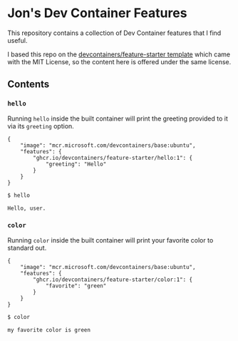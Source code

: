 # Jon's Dev Container Features

This repository contains a collection of Dev Container features that I find useful.

I based this repo on the [devcontainers/feature-starter template](https://github.com/devcontainers/feature-starter) which came with the MIT License, so the content here is offered
under the same license.

## Contents

### `hello`

Running `hello` inside the built container will print the greeting provided to it via its `greeting` option.

```jsonc
{
    "image": "mcr.microsoft.com/devcontainers/base:ubuntu",
    "features": {
        "ghcr.io/devcontainers/feature-starter/hello:1": {
            "greeting": "Hello"
        }
    }
}
```

```bash
$ hello

Hello, user.
```

### `color`

Running `color` inside the built container will print your favorite color to standard out.

```jsonc
{
    "image": "mcr.microsoft.com/devcontainers/base:ubuntu",
    "features": {
        "ghcr.io/devcontainers/feature-starter/color:1": {
            "favorite": "green"
        }
    }
}
```

```bash
$ color

my favorite color is green
```

